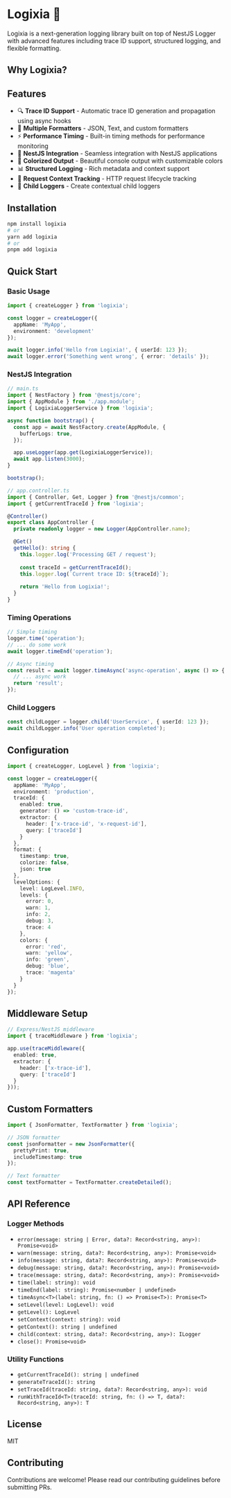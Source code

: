 # Logixia 🚀

Logixia is a next-generation logging library built on top of NestJS Logger with advanced features including trace ID support, structured logging, and flexible formatting.

## Why Logixia?

## Features

- 🔍 **Trace ID Support** - Automatic trace ID generation and propagation using async hooks
- 🎨 **Multiple Formatters** - JSON, Text, and custom formatters
- ⚡ **Performance Timing** - Built-in timing methods for performance monitoring
- 🔧 **NestJS Integration** - Seamless integration with NestJS applications
- 🌈 **Colorized Output** - Beautiful console output with customizable colors
- 📊 **Structured Logging** - Rich metadata and context support
- 🔄 **Request Context Tracking** - HTTP request lifecycle tracking
- 🎯 **Child Loggers** - Create contextual child loggers

## Installation

```bash
npm install logixia
# or
yarn add logixia
# or
pnpm add logixia
```

## Quick Start

### Basic Usage

```typescript
import { createLogger } from 'logixia';

const logger = createLogger({
  appName: 'MyApp',
  environment: 'development'
});

await logger.info('Hello from Logixia!', { userId: 123 });
await logger.error('Something went wrong', { error: 'details' });
```

### NestJS Integration

```typescript
// main.ts
import { NestFactory } from '@nestjs/core';
import { AppModule } from './app.module';
import { LogixiaLoggerService } from 'logixia';

async function bootstrap() {
  const app = await NestFactory.create(AppModule, {
    bufferLogs: true,
  });

  app.useLogger(app.get(LogixiaLoggerService));
  await app.listen(3000);
}

bootstrap();
```

```typescript
// app.controller.ts
import { Controller, Get, Logger } from '@nestjs/common';
import { getCurrentTraceId } from 'logixia';

@Controller()
export class AppController {
  private readonly logger = new Logger(AppController.name);

  @Get()
  getHello(): string {
    this.logger.log('Processing GET / request');
    
    const traceId = getCurrentTraceId();
    this.logger.log(`Current trace ID: ${traceId}`);
    
    return 'Hello from Logixia!';
  }
}
```

### Timing Operations

```typescript
// Simple timing
logger.time('operation');
// ... do some work
await logger.timeEnd('operation');

// Async timing
const result = await logger.timeAsync('async-operation', async () => {
  // ... async work
  return 'result';
});
```

### Child Loggers

```typescript
const childLogger = logger.child('UserService', { userId: 123 });
await childLogger.info('User operation completed');
```

## Configuration

```typescript
import { createLogger, LogLevel } from 'logixia';

const logger = createLogger({
  appName: 'MyApp',
  environment: 'production',
  traceId: {
    enabled: true,
    generator: () => 'custom-trace-id',
    extractor: {
      header: ['x-trace-id', 'x-request-id'],
      query: ['traceId']
    }
  },
  format: {
    timestamp: true,
    colorize: false,
    json: true
  },
  levelOptions: {
    level: LogLevel.INFO,
    levels: {
      error: 0,
      warn: 1,
      info: 2,
      debug: 3,
      trace: 4
    },
    colors: {
      error: 'red',
      warn: 'yellow',
      info: 'green',
      debug: 'blue',
      trace: 'magenta'
    }
  }
});
```

## Middleware Setup

```typescript
// Express/NestJS middleware
import { traceMiddleware } from 'logixia';

app.use(traceMiddleware({
  enabled: true,
  extractor: {
    header: ['x-trace-id'],
    query: ['traceId']
  }
}));
```

## Custom Formatters

```typescript
import { JsonFormatter, TextFormatter } from 'logixia';

// JSON formatter
const jsonFormatter = new JsonFormatter({
  prettyPrint: true,
  includeTimestamp: true
});

// Text formatter
const textFormatter = TextFormatter.createDetailed();
```

## API Reference

### Logger Methods

- `error(message: string | Error, data?: Record<string, any>): Promise<void>`
- `warn(message: string, data?: Record<string, any>): Promise<void>`
- `info(message: string, data?: Record<string, any>): Promise<void>`
- `debug(message: string, data?: Record<string, any>): Promise<void>`
- `trace(message: string, data?: Record<string, any>): Promise<void>`
- `time(label: string): void`
- `timeEnd(label: string): Promise<number | undefined>`
- `timeAsync<T>(label: string, fn: () => Promise<T>): Promise<T>`
- `setLevel(level: LogLevel): void`
- `getLevel(): LogLevel`
- `setContext(context: string): void`
- `getContext(): string | undefined`
- `child(context: string, data?: Record<string, any>): ILogger`
- `close(): Promise<void>`

### Utility Functions

- `getCurrentTraceId(): string | undefined`
- `generateTraceId(): string`
- `setTraceId(traceId: string, data?: Record<string, any>): void`
- `runWithTraceId<T>(traceId: string, fn: () => T, data?: Record<string, any>): T`

## License

MIT

## Contributing

Contributions are welcome! Please read our contributing guidelines before submitting PRs.